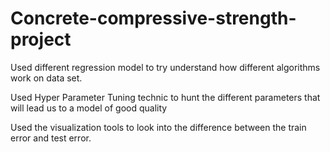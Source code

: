 # Concrete-compressive-strength-project

Used different regression model to try understand how different algorithms work on data set.

Used Hyper Parameter Tuning technic to hunt the different parameters that will lead us to a model of good quality 

Used the visualization tools to look into the difference between the train error and test error.
